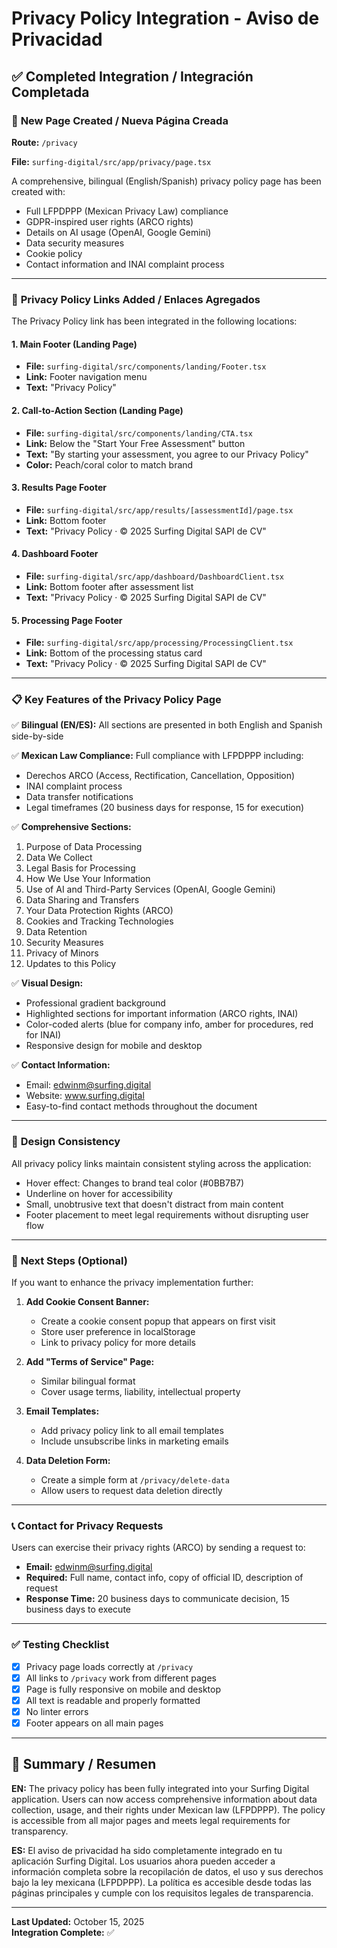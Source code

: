 # Privacy Policy Integration - Aviso de Privacidad

## ✅ Completed Integration / Integración Completada

### 📄 **New Page Created / Nueva Página Creada**

**Route:** `/privacy`

**File:** `surfing-digital/src/app/privacy/page.tsx`

A comprehensive, bilingual (English/Spanish) privacy policy page has been created with:
- Full LFPDPPP (Mexican Privacy Law) compliance
- GDPR-inspired user rights (ARCO rights)
- Details on AI usage (OpenAI, Google Gemini)
- Data security measures
- Cookie policy
- Contact information and INAI complaint process

---

### 🔗 **Privacy Policy Links Added / Enlaces Agregados**

The Privacy Policy link has been integrated in the following locations:

#### 1. **Main Footer (Landing Page)**
- **File:** `surfing-digital/src/components/landing/Footer.tsx`
- **Link:** Footer navigation menu
- **Text:** "Privacy Policy"

#### 2. **Call-to-Action Section (Landing Page)**
- **File:** `surfing-digital/src/components/landing/CTA.tsx`
- **Link:** Below the "Start Your Free Assessment" button
- **Text:** "By starting your assessment, you agree to our Privacy Policy"
- **Color:** Peach/coral color to match brand

#### 3. **Results Page Footer**
- **File:** `surfing-digital/src/app/results/[assessmentId]/page.tsx`
- **Link:** Bottom footer
- **Text:** "Privacy Policy · © 2025 Surfing Digital SAPI de CV"

#### 4. **Dashboard Footer**
- **File:** `surfing-digital/src/app/dashboard/DashboardClient.tsx`
- **Link:** Bottom footer after assessment list
- **Text:** "Privacy Policy · © 2025 Surfing Digital SAPI de CV"

#### 5. **Processing Page Footer**
- **File:** `surfing-digital/src/app/processing/ProcessingClient.tsx`
- **Link:** Bottom of the processing status card
- **Text:** "Privacy Policy · © 2025 Surfing Digital SAPI de CV"

---

### 📋 **Key Features of the Privacy Policy Page**

✅ **Bilingual (EN/ES):** All sections are presented in both English and Spanish side-by-side

✅ **Mexican Law Compliance:** Full compliance with LFPDPPP including:
- Derechos ARCO (Access, Rectification, Cancellation, Opposition)
- INAI complaint process
- Data transfer notifications
- Legal timeframes (20 business days for response, 15 for execution)

✅ **Comprehensive Sections:**
1. Purpose of Data Processing
2. Data We Collect
3. Legal Basis for Processing
4. How We Use Your Information
5. Use of AI and Third-Party Services (OpenAI, Google Gemini)
6. Data Sharing and Transfers
7. Your Data Protection Rights (ARCO)
8. Cookies and Tracking Technologies
9. Data Retention
10. Security Measures
11. Privacy of Minors
12. Updates to this Policy

✅ **Visual Design:**
- Professional gradient background
- Highlighted sections for important information (ARCO rights, INAI)
- Color-coded alerts (blue for company info, amber for procedures, red for INAI)
- Responsive design for mobile and desktop

✅ **Contact Information:**
- Email: edwinm@surfing.digital
- Website: www.surfing.digital
- Easy-to-find contact methods throughout the document

---

### 🎨 **Design Consistency**

All privacy policy links maintain consistent styling across the application:
- Hover effect: Changes to brand teal color (#0BB7B7)
- Underline on hover for accessibility
- Small, unobtrusive text that doesn't distract from main content
- Footer placement to meet legal requirements without disrupting user flow

---

### 🚀 **Next Steps (Optional)**

If you want to enhance the privacy implementation further:

1. **Add Cookie Consent Banner:**
   - Create a cookie consent popup that appears on first visit
   - Store user preference in localStorage
   - Link to privacy policy for more details

2. **Add "Terms of Service" Page:**
   - Similar bilingual format
   - Cover usage terms, liability, intellectual property

3. **Email Templates:**
   - Add privacy policy link to all email templates
   - Include unsubscribe links in marketing emails

4. **Data Deletion Form:**
   - Create a simple form at `/privacy/delete-data`
   - Allow users to request data deletion directly

---

### 📞 **Contact for Privacy Requests**

Users can exercise their privacy rights (ARCO) by sending a request to:
- **Email:** edwinm@surfing.digital
- **Required:** Full name, contact info, copy of official ID, description of request
- **Response Time:** 20 business days to communicate decision, 15 business days to execute

---

### ✅ **Testing Checklist**

- [x] Privacy page loads correctly at `/privacy`
- [x] All links to `/privacy` work from different pages
- [x] Page is fully responsive on mobile and desktop
- [x] All text is readable and properly formatted
- [x] No linter errors
- [x] Footer appears on all main pages

---

## 📝 **Summary / Resumen**

**EN:** The privacy policy has been fully integrated into your Surfing Digital application. Users can now access comprehensive information about data collection, usage, and their rights under Mexican law (LFPDPPP). The policy is accessible from all major pages and meets legal requirements for transparency.

**ES:** El aviso de privacidad ha sido completamente integrado en tu aplicación Surfing Digital. Los usuarios ahora pueden acceder a información completa sobre la recopilación de datos, el uso y sus derechos bajo la ley mexicana (LFPDPPP). La política es accesible desde todas las páginas principales y cumple con los requisitos legales de transparencia.

---

**Last Updated:** October 15, 2025  
**Integration Complete:** ✅



